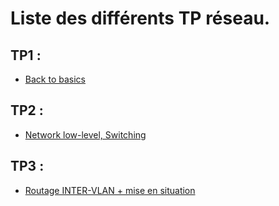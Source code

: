 # Liste des différents TP réseau.

## TP1 :
* [Back to basics](https://github.com/MathieuCaselles/b2/tree/master/reseau/rendu_tp/tp1)

## TP2 :
* [Network low-level, Switching](https://github.com/MathieuCaselles/b2/tree/master/reseau/rendu_tp/tp2)

## TP3 :
* [Routage INTER-VLAN + mise en situation](https://github.com/MathieuCaselles/b2/tree/master/reseau/rendu_tp/tp3)